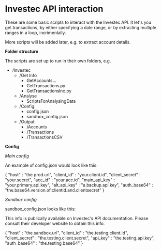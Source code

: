 # Investec API interaction

These are some basic scripts to interact with the Investec API. It let's you get transactions, by either specifying a date range, or by extracting multiple ranges in a loop, incrimentally.

More scripts will be added later, e.g. to extract account details. 

**Folder structure**

The scripts are set up to run in their own folders, e.g.

* /Investec
    * /Get Info
        * GetAccounts...
        * GetTransactions.py
        * GetTransactionsInc.py
    * /Analyse
        * ScriptsForAnalysingData
    * /Config
        * config.json
        * sandbox_config.json
    * /Output
        * /Accounts
        * /Transactions
        * /TransactionsCSV

**Config**

*Main config*

An example of config.json would look like this:

{
    "host" : "the.prod.url",
    "client_id" : "your.client.id",
    "client_secret" : "your.secret",
    "acc_id" : "your.acc.id",
    "main_api_key" : "your.primary.api.key",
    "alt_api_key" : "a.backup.api.key",
    "auth_base64" : "the.base64.version.of.clientid.and.clientsecret"
}

*Sandbox config*

sandbox_config.json looks like this:

This info is publically available on Investec's API documentation. Please consult their developer website to obtain this info.

{
    "host" : "the.sandbox.url",
    "client_id" : "the.testing.client.id",
    "client_secret" : "the.testing.client.secret",
    "api_key" : "the.testing.api.key",
    "auth_base64" : "the.testing.base64"
}

